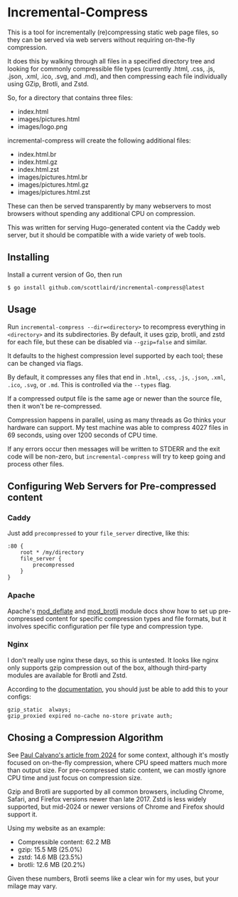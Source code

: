 # Incremental-Compress

This is a tool for incrementally (re)compressing static web page
files, so they can be served via web servers without requiring
on-the-fly compression.

It does this by walking through all files in a specified directory
tree and looking for commonly compressible file types (currently
.html, .css, .js, .json, .xml, .ico, .svg, and .md), and then
compressing each file individually using GZip, Brotli, and Zstd.

So, for a directory that contains three files:

- index.html
- images/pictures.html
- images/logo.png

incremental-compress will create the following additional files:

- index.html.br
- index.html.gz
- index.html.zst
- images/pictures.html.br
- images/pictures.html.gz
- images/pictures.html.zst

These can then be served transparently by many webservers to most
browsers without spending any additional CPU on compression.

This was written for serving Hugo-generated content via the Caddy web
server, but it should be compatible with a wide variety of web tools.

## Installing

Install a current version of Go, then run

```
$ go install github.com/scottlaird/incremental-compress@latest
```

## Usage

Run `incremental-compress --dir=<directory>` to recompress everything
in `<directory>` and its subdirectories.  By default, it uses gzip,
brotli, and zstd for each file, but these can be disabled via
`--gzip=false` and similar.

It defaults to the highest compression level supported by each tool;
these can be changed via flags.

By default, it compresses any files that end in `.html`, `.css`,
`.js`, `.json`, `.xml`, `.ico`, `.svg`, or `.md`.  This is controlled
via the `--types` flag.

If a compressed output file is the same age or newer than the source
file, then it won't be re-compressed.

Compression happens in parallel, using as many threads as Go thinks
your hardware can support.  My test machine was able to compress 4027
files in 69 seconds, using over 1200 seconds of CPU time.

If any errors occur then messages will be written to STDERR and the
exit code will be non-zero, but `incremental-compress` will try to
keep going and process other files.

## Configuring Web Servers for Pre-compressed content

### Caddy

Just add `precompressed` to your `file_server` directive, like this:

```caddy
:80 {
    root * /my/directory
    file_server {
        precompressed
    }
}
```

### Apache

Apache's
[mod_deflate](https://httpd.apache.org/docs/2.4/mod/mod_deflate.html)
and
[mod_brotli](https://httpd.apache.org/docs/2.4/mod/mod_brotli.html#precompressed)
module docs show how to set up pre-compressed content for specific
compression types and file formats, but it involves specific
configuration per file type and compression type.

### Nginx

I don't really use nginx these days, so this is untested.  It looks
like nginx only supports gzip compression out of the box, although
third-party modules are available for Brotli and Zstd.

According to the
[documentation](https://nginx.org/en/docs/http/ngx_http_gzip_static_module.html),
you should just be able to add this to your configs:

```
gzip_static  always;
gzip_proxied expired no-cache no-store private auth;
```

## Chosing a Compression Algorithm

See [Paul Calvano's article from
2024](https://paulcalvano.com/2024-03-19-choosing-between-gzip-brotli-and-zstandard-compression/)
for some context, although it's mostly focused on on-the-fly
compression, where CPU speed matters much more than output size.  For
pre-compressed static content, we can mostly ignore CPU time and just focus on compression size.

Gzip and Brotli are supported by all common browsers, including
Chrome, Safari, and Firefox versions newer than late 2017.  Zstd is
less widely supported, but mid-2024 or newer versions of Chrome and
Firefox should support it.

Using my website as an example:

- Compressible content: 62.2 MB
- gzip: 15.5 MB (25.0%)
- zstd: 14.6 MB (23.5%)
- brotli: 12.6 MB (20.2%)

Given these numbers, Brotli seems like a clear win for my uses, but
your milage may vary.
